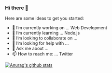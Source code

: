 ### Hi there 👋

Here are some ideas to get you started:

- 🔭 I’m currently working on ... Web Development
- 🌱 I’m currently learning ... Node.js
- 👯 I’m looking to collaborate on ... 
- 🤔 I’m looking for help with ...
- 💬 Ask me about ...
- 📫 How to reach me: ... Twitter

[![Anurag's github stats](https://github-readme-stats.vercel.app/api?username=James-pierson)](https://github.com/anuraghazra/github-readme-stats)

